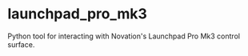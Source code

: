 # launchpad_pro_mk3
Python tool for interacting with Novation's Launchpad Pro Mk3 control surface. 
